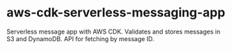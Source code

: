 # aws-cdk-serverless-messaging-app
Serverless message app with AWS CDK. Validates and stores messages in S3 and DynamoDB. API for fetching by message ID.
